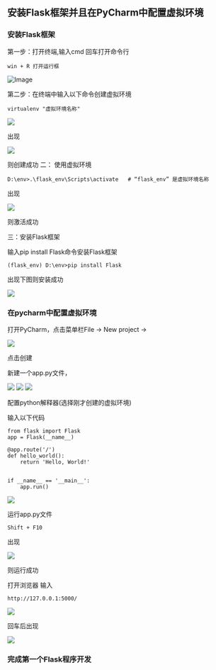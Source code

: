 ## 安装Flask框架并且在PyCharm中配置虚拟环境

### 安装Flask框架

第一步：打开终端,输入cmd 回车打开命令行

```
win + R 打开运行框
```

![Image](https://github.com/what1115/2024python/blob/main/img/img_1.png?raw=true)


第二步：在终端中输入以下命令创建虚拟环境

```
virtualenv "虚拟环境名称"
```

<img src=".\img\img_2.png">

出现

<img src=".\img\img_3.png">

则创建成功
二： 使用虚拟环境

```
D:\env>.\flask_env\Scripts\activate   # “flask_env” 是虚拟环境名称
```

出现

<img src=".\img\img_4.png">

则激活成功

三：安装Flask框架

输入pip install Flask命令安装Flask框架
```
(flask_env) D:\env>pip install Flask
```
出现下图则安装成功

<img src=".\img\img_5.png">

### 在pycharm中配置虚拟环境

打开PyCharm，点击菜单栏File -> New project ->

<img src=".\img\img_6.png">

点击创建

新建一个app.py文件，

<img src=".\img\img_7.png">
<img src=".\img\img_8.png">
<img src=".\img\img_9.png">

配置python解释器(选择刚才创建的虚拟环境)

输入以下代码

```
from flask import Flask
app = Flask(__name__)

@app.route('/')
def hello_world():
    return 'Hello, World!'


if __name__ == '__main__':
    app.run()
```

<img src=".\img\img_11.png">


运行app.py文件
```
Shift + F10
```

出现

<img src=".\img\img_10.png">

则运行成功

打开浏览器
输入

```
http://127.0.0.1:5000/
```

<img src=".\img\img_12.png">

回车后出现

<img src=".\img\img_13.png">


### 完成第一个Flask程序开发




